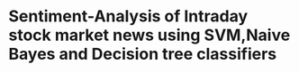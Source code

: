 # Sentiment-Analysis of Intraday stock market news using SVM,Naive Bayes and Decision tree classifiers
